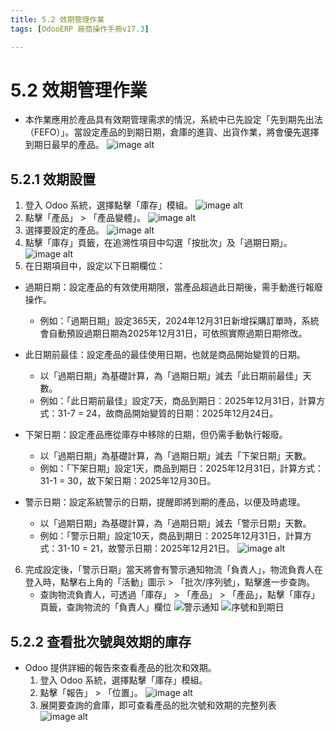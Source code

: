 ```yaml
---
title: 5.2 效期管理作業
tags: [OdooERP 廠商操作手冊v17.3]

---
```


# 5.2 效期管理作業
* 本作業應用於產品具有效期管理需求的情況，系統中已先設定「先到期先出法（FEFO）」。當設定產品的到期日期，倉庫的進貨、出貨作業，將會優先選擇到期日最早的產品。
![image alt](https://i.imgur.com/eZR7aPr.png)
## 5.2.1 效期設置
1. 登入 Odoo 系統，選擇點擊「庫存」模組。
![image alt](https://i.imgur.com/Cb5pwie.png)
2. 點擊「產品」 > 「產品變體」。
![image alt](https://i.imgur.com/gwN9fow.png)
3. 選擇要設定的產品。
![image alt](https://i.imgur.com/SaV1fXf.png)
4. 點擊「庫存」頁籤，在追溯性項目中勾選「按批次」及「過期日期」。
![image alt](https://i.imgur.com/FNXz13K.png)
5. 在日期項目中，設定以下日期欄位：
* 過期日期：設定產品的有效使用期限，當產品超過此日期後，需手動進行報廢操作。
    * 例如：「過期日期」設定365天，2024年12月31日新增採購訂單時，系統會自動預設過期日期為2025年12月31日，可依照實際過期日期修改。

* 此日期前最佳：設定產品的最佳使用日期，也就是商品開始變質的日期。
    * 以「過期日期」為基礎計算，為「過期日期」減去「此日期前最佳」天數。
    * 例如：「此日期前最佳」設定7天，商品到期日：2025年12月31日，計算方式：31-7 = 24，故商品開始變質的日期：2025年12月24日。

* 下架日期：設定產品應從庫存中移除的日期，但仍需手動執行報廢。
    * 以「過期日期」為基礎計算，為「過期日期」減去「下架日期」天數。
    * 例如：「下架日期」設定1天，商品到期日：2025年12月31日，計算方式：31-1 = 30，故下架日期：2025年12月30日。

* 警示日期：設定系統警示的日期，提醒即將到期的產品，以便及時處理。
    * 以「過期日期」為基礎計算，為「過期日期」減去「警示日期」天數。
    * 例如：「警示日期」設定10天，商品到期日：2025年12月31日，計算方式：31-10 = 21，故警示日期：2025年12月21日。
![image alt](https://i.imgur.com/nC0wkSx.png)
6. 完成設定後，「警示日期」當天將會有警示通知物流「負責人」，物流負責人在登入時，點擊右上角的「活動」圖示 > 「批次/序列號」，點擊進一步查詢。
    * 查詢物流負責人，可透過「庫存」 > 「產品」 > 「產品」，點擊「庫存」頁籤，查詢物流的「負責人」欄位 
![警示通知](https://i.imgur.com/LAfg3iF.png)
![序號和到期日](https://i.imgur.com/VkmLpCr.png)

## 5.2.2 查看批次號與效期的庫存
* Odoo 提供詳細的報告來查看產品的批次和效期。
	1. 登入 Odoo 系統，選擇點擊「庫存」模組。
	2. 點擊「報告」 > 「位置」。
    ![image alt](https://i.imgur.com/40b0l0i.png)
    3. 展開要查詢的倉庫，即可查看產品的批次號和效期的完整列表
    ![image alt](https://i.imgur.com/fKsTznb.png)
